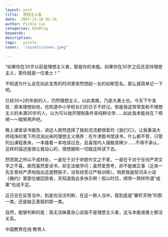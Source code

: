 ```yaml
---
layout: post  
title:  理想主义者  
date:  2007-12-18 02:18  
author: Pickle Cai  
categories: EduBlog  
keywords: 
description:   
tags:	pickle   
cover:  "/assets/cover.jpeg"  

---  
```

    
“如果你在30岁以前是理想主义者，那是你的本能。如果你在30岁之后还坚持理想主义，那你就是一位勇士！”



不知道为什么会在如此宝贵的时间里突然想起一友的如斯签名。那么就简单记一下吧。



已经30×2的年龄的人，仍然理想主义，以此类推，乃是大勇士也。今天下午发现：原来理想如他，也知道中小学校长们的日子不好过。倒是我这常常宣称不理想主义的未满30岁的人，以为可以抛开限制条件来纯粹论学……如此我本能尚在？嗬嗬～～暗笑两声吧。



晚上课堂读书报告，讲述人居然选择了我和流流都很爱的《我们仨》，让我重温大师纯净的笔下所流淌出来的理想主义境界：在牛津图书馆读书，什么都不管，只管列出课程表来，一本接着一本地读过去，且喜馆内人烟极其稀少……不得不承认，这样的描述是很让我动心的，很想摒除一切就这样读下去。



然而我之所以不成材处，一是在于对于命题作文之不爱，一是在于对于任何严肃文字之不喜。故而虽然爱读书，却无法做学问；虽然爱思考，却不能做正事（近来一先生曾经严肃地指出这是野路子，没有经受过严格训练）。倘若我是契诃夫小说《赌约》里那位被囚禁者，天知道我会多快乐啊！假以时日，顺带一两样所谓“成果”也说不定。



近日总在反思当中，到底也没法判断，在这一群人当中，我到底是“暴殄天物”的那一类，还是缺乏禀赋的那一类。



自然，能够判断的是：我无法昧着良心说我不是理想主义者，这与本能或勇士都没关系。

		

		    
 中国教育在线·教育人

